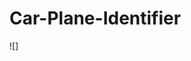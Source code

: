 # Car-Plane-Identifier
![]<img scr="https://thumbs.dreamstime.com/b/luxurious-car-airplane-29653035.jpg?w=1200">
 
